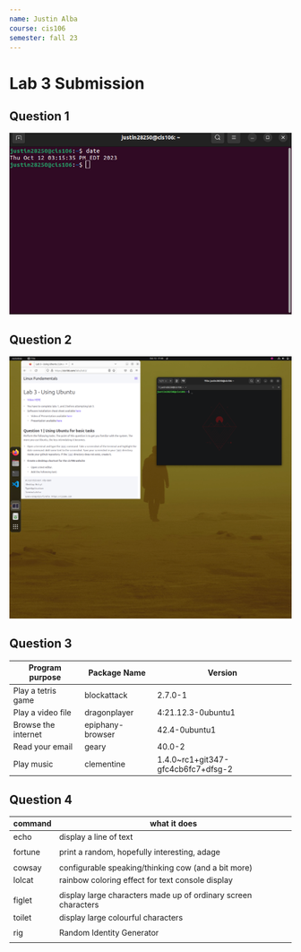 ```yaml
---
name: Justin Alba
course: cis106
semester: fall 23
---
```


# Lab 3 Submission

## Question 1
![q1.1](q1.1.png)

## Question 2
![q2.1](q2.1.png)

## Question 3

| Program purpose     | Package Name     | Version                            |
| ------------------- | ---------------- | ---------------------------------- |
| Play a tetris game  | blockattack      | 2.7.0-1                            |
| Play a video file   | dragonplayer     | 4:21.12.3-0ubuntu1                 |
| Browse the internet | epiphany-browser | 42.4-0ubuntu1                      |
| Read your email     | geary            | 40.0-2                             |
| Play music          | clementine       | 1.4.0~rc1+git347-gfc4cb6fc7+dfsg-2 |


## Question 4

| command | what it does                                                   |
| ------- | -------------------------------------------------------------- |
| echo    | display a line of text                                         |
|         |
| fortune | print a random, hopefully interesting, adage                   |
|         |
| cowsay  | configurable speaking/thinking cow (and a bit more)            |
| lolcat  | rainbow coloring effect for text console display               |
|         |
| figlet  | display large characters made up of ordinary screen characters |
| toilet  | display large colourful characters                             |
|         |
| rig     | Random Identity Generator                                      |
|         |
